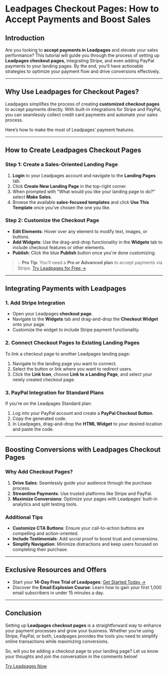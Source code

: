 # Leadpages Checkout Pages: How to Accept Payments and Boost Sales

## Introduction

Are you looking to **accept payments in Leadpages** and elevate your sales performance? This tutorial will guide you through the process of setting up **Leadpages checkout pages**, integrating Stripe, and even adding PayPal payments to your landing pages. By the end, you’ll have actionable strategies to optimize your payment flow and drive conversions effectively.

---

## Why Use Leadpages for Checkout Pages?

Leadpages simplifies the process of creating **customized checkout pages** to accept payments directly. With built-in integrations for Stripe and PayPal, you can seamlessly collect credit card payments and automate your sales process.

Here’s how to make the most of Leadpages’ payment features.

---

## How to Create Leadpages Checkout Pages

### Step 1: Create a Sales-Oriented Landing Page
1. **Login** to your Leadpages account and navigate to the **Landing Pages** tab.
2. Click **Create New Landing Page** in the top-right corner.
3. When prompted with "What would you like your landing page to do?" select **Make Sales**.
4. Browse the available **sales-focused templates** and click **Use This Template** once you’ve chosen the one you like.

### Step 2: Customize the Checkout Page
- **Edit Elements**: Hover over any element to modify text, images, or buttons.
- **Add Widgets**: Use the drag-and-drop functionality in the **Widgets** tab to include checkout features or other elements.
- **Publish**: Click the blue **Publish** button once you're done customizing.

> 💡 **Pro Tip**: You’ll need a **Pro or Advanced plan** to accept payments via Stripe. [Try Leadpages for Free →](https://bit.ly/LEadPages)

---

## Integrating Payments with Leadpages

### 1. Add Stripe Integration
- Open your Leadpages **checkout page**.
- Navigate to the **Widgets** tab and drag-and-drop the **Checkout Widget** onto your page.
- Customize the widget to include Stripe payment functionality.

### 2. Connect Checkout Pages to Existing Landing Pages
To link a checkout page to another Leadpages landing page:
1. Navigate to the landing page you want to connect.
2. Select the button or link where you want to redirect users.
3. Click the **Link Icon**, choose **Link to a Landing Page**, and select your newly created checkout page.

### 3. PayPal Integration for Standard Plans
If you’re on the Leadpages Standard plan:
1. Log into your PayPal account and create a **PayPal Checkout Button**.
2. Copy the generated code.
3. In Leadpages, drag-and-drop the **HTML Widget** to your desired location and paste the code.

---

## Boosting Conversions with Leadpages Checkout Pages

### Why Add Checkout Pages?
1. **Drive Sales**: Seamlessly guide your audience through the purchase process.
2. **Streamline Payments**: Use trusted platforms like Stripe and PayPal.
3. **Maximize Conversions**: Optimize your pages with Leadpages’ built-in analytics and split testing tools.

### Additional Tips
- **Customize CTA Buttons**: Ensure your call-to-action buttons are compelling and action-oriented.
- **Include Testimonials**: Add social proof to boost trust and conversions.
- **Simplify Navigation**: Minimize distractions and keep users focused on completing their purchase.

---

## Exclusive Resources and Offers

- Start your **14-Day Free Trial of Leadpages**: [Get Started Today →](https://bit.ly/LEadPages)
- Discover the **Email Explosion Course**: Learn how to gain your first 1,000 email subscribers in under 15 minutes a day.

---

## Conclusion

Setting up **Leadpages checkout pages** is a straightforward way to enhance your payment processes and grow your business. Whether you’re using Stripe, PayPal, or both, Leadpages provides the tools you need to simplify online transactions while maximizing conversions.

So, will you be adding a checkout page to your landing page? Let us know your thoughts and join the conversation in the comments below!

[Try Leadpages Now](https://bit.ly/LEadPages)
